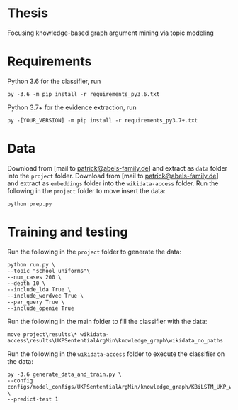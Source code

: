 # Thesis
Focusing knowledge-based graph argument mining via topic modeling

# Requirements
Python 3.6 for the classifier, run
```
py -3.6 -m pip install -r requirements_py3.6.txt
```
Python 3.7+ for the evidence extraction, run
```
py -[YOUR_VERSION] -m pip install -r requirements_py3.7+.txt
```

# Data
Download from [mail to patrick@abels-family.de] and extract as `data` folder into the `project` folder.
Download from [mail to patrick@abels-family.de] and extract as `embeddings` folder into the `wikidata-access` folder.
Run the following in the `project` folder to move insert the data:
```
python prep.py
```

# Training and testing
Run the following in the `project` folder to generate the data:
```
python run.py \
--topic "school_uniforms"\
--num_cases 200 \
--depth 10 \
--include_lda True \
--include_wordvec True \
--par_query True \
--include_openie True
```
Run the following in the main folder to fill the classifier with the data:
```
move project\results\* wikidata-access\results\UKPSententialArgMin\knowledge_graph\wikidata_no_paths
```
Run the following in the `wikidata-access` folder to execute the classifier on the data:
```
py -3.6 generate_data_and_train.py \
--config configs/model_configs/UKPSententialArgMin/knowledge_graph/KBiLSTM_UKP_wikidata.json \
--predict-test 1
```